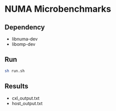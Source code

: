 # NUMA Microbenchmarks

## Dependency
- libnuma-dev
- libomp-dev

<!-- ## Compile
```bash
gcc -O2 -fopenmp -o build/numa_benchmark numa_benchmark.c -lnuma
``` -->

## Run
```bash
sh run.sh
```

## Results
- cxl_output.txt
- host_output.txt

<!-- - Small:  10000000    1000
- Middle: 100000000   5000
- Large:  1000000000  9000

```bash
sudo build/numa_benchmark 2 10000000 1000
sudo build/numa_benchmark 2 100000000 5000
sudo build/numa_benchmark 2 1000000000 9000
``` -->
